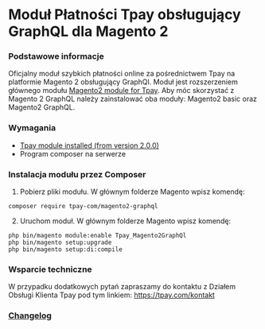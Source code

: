 # Moduł Płatności Tpay obsługujący GraphQL dla Magento 2

### Podstawowe informacje

Oficjalny moduł szybkich płatności online za pośrednictwem Tpay na platformie Magento 2 obsługujący GraphQl.
Moduł jest rozszerzeniem głównego modułu [Magento2 module for Tpay](https://github.com/tpay-com/tpay-magento2-basic).
Aby móc skorzystać z Magento 2
GraphQL należy zainstalować oba moduły: Magento2 basic oraz Magento2 GraphQL.

### Wymagania

- [Tpay module installed (from version 2.0.0)](https://github.com/tpay-com/tpay-magento2-basic)
- Program composer na serwerze

### Instalacja modułu przez Composer

1. Pobierz pliki modułu. W głównym folderze Magento wpisz komendę:

```
composer require tpay-com/magento2-graphql
```

2. Uruchom moduł. W głównym folderze Magento wpisz komendę:

```
php bin/magento module:enable Tpay_Magento2GraphQl
php bin/magento setup:upgrade
php bin/magento setup:di:compile
```

### Wsparcie techniczne

W przypadku dodatkowych pytań zapraszamy do kontaktu z Działem Obsługi Klienta Tpay pod tym
linkiem: https://tpay.com/kontakt

### [Changelog](https://github.com/tpay-com/tpay-magento2-graphql/releases)

